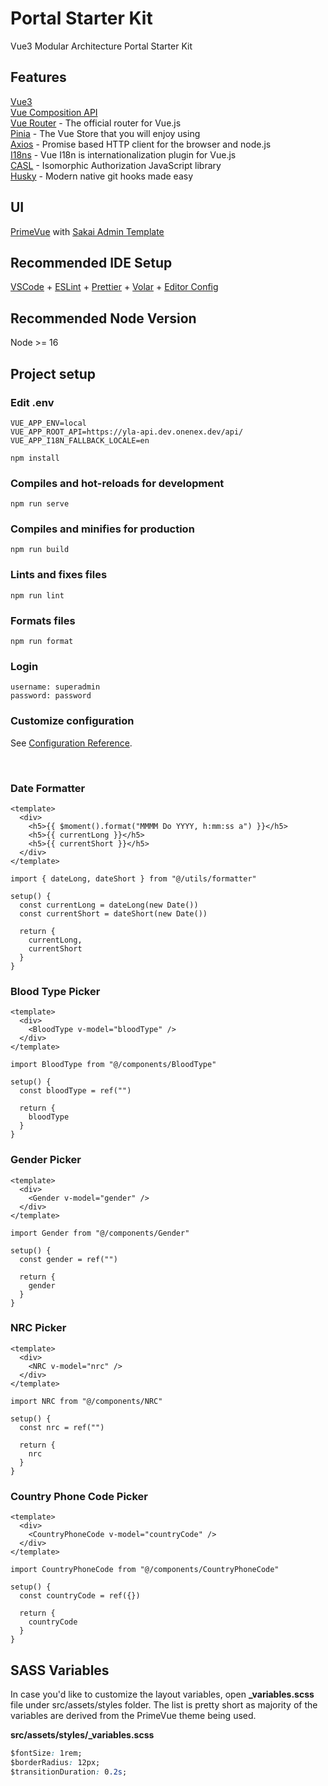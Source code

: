 # Portal Starter Kit

Vue3 Modular Architecture Portal Starter Kit

## Features

[Vue3](https://vuejs.org/)<br>
[Vue Composition API](https://vuejs.org/api/composition-api-setup.html)<br>
[Vue Router](https://router.vuejs.org/) - The official router for Vue.js<br>
[Pinia](https://pinia.vuejs.org/) - The Vue Store that you will enjoy using<br>
[Axios](https://axios-http.com/) - Promise based HTTP client for the browser and node.js<br>
[I18ns](https://vue-i18n.intlify.dev/) - Vue I18n is internationalization plugin for Vue.js<br>
[CASL](https://casl.js.org/v6/en/) - Isomorphic Authorization JavaScript library<br>
[Husky](https://typicode.github.io/husky/) - Modern native git hooks made easy<br>

## UI

[PrimeVue](http://www.primefaces.org/primevue/) with [Sakai Admin Template](https://github.com/primefaces/sakai-vue)
<br>

## Recommended IDE Setup

[VSCode](https://code.visualstudio.com/) + [ESLint](https://marketplace.visualstudio.com/items?itemName=dbaeumer.vscode-eslint) + [Prettier](https://marketplace.visualstudio.com/items?itemName=esbenp.prettier-vscode) + [Volar](https://marketplace.visualstudio.com/items?itemName=Vue.volar) + [Editor Config](https://marketplace.visualstudio.com/items?itemName=EditorConfig.EditorConfig)

## Recommended Node Version

Node >= 16
<br>

## Project setup

### Edit .env

```
VUE_APP_ENV=local
VUE_APP_ROOT_API=https://yla-api.dev.onenex.dev/api/
VUE_APP_I18N_FALLBACK_LOCALE=en
```

```
npm install
```

### Compiles and hot-reloads for development

```
npm run serve
```

### Compiles and minifies for production

```
npm run build
```

### Lints and fixes files

```
npm run lint
```

### Formats files

```
npm run format
```

### Login

```
username: superadmin
password: password
```

### Customize configuration

See [Configuration Reference](https://cli.vuejs.org/config/).

<br>

### Date Formatter

```html,js
<template>
  <div>
    <h5>{{ $moment().format("MMMM Do YYYY, h:mm:ss a") }}</h5>
    <h5>{{ currentLong }}</h5>
    <h5>{{ currentShort }}</h5>
  </div>
</template>

import { dateLong, dateShort } from "@/utils/formatter"

setup() {
  const currentLong = dateLong(new Date())
  const currentShort = dateShort(new Date())

  return {
    currentLong,
    currentShort
  }
}
```

### Blood Type Picker

```html,js
<template>
  <div>
    <BloodType v-model="bloodType" />
  </div>
</template>

import BloodType from "@/components/BloodType"

setup() {
  const bloodType = ref("")

  return {
    bloodType
  }
}
```

### Gender Picker

```html,js
<template>
  <div>
    <Gender v-model="gender" />
  </div>
</template>

import Gender from "@/components/Gender"

setup() {
  const gender = ref("")

  return {
    gender
  }
}
```

### NRC Picker

```html,js
<template>
  <div>
    <NRC v-model="nrc" />
  </div>
</template>

import NRC from "@/components/NRC"

setup() {
  const nrc = ref("")

  return {
    nrc
  }
}
```

### Country Phone Code Picker

```html,js
<template>
  <div>
    <CountryPhoneCode v-model="countryCode" />
  </div>
</template>

import CountryPhoneCode from "@/components/CountryPhoneCode"

setup() {
  const countryCode = ref({})

  return {
    countryCode
  }
}
```

## SASS Variables

In case you'd like to customize the layout variables, open **\_variables.scss** file under src/assets/styles folder. The list is pretty short as majority of the variables are derived from the PrimeVue theme being used.

**src/assets/styles/\_variables.scss**

```css
$fontSize: 1rem;
$borderRadius: 12px;
$transitionDuration: 0.2s;
```
